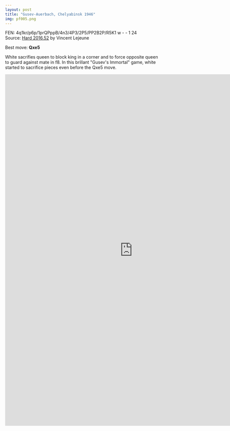 ```yaml
---
layout: post
title: "Gusev-Auerbach, Chelyabinsk 1946"
img: pf005.png
---
```


FEN: 4q1kr/p6p/1prQPppB/4n3/4P3/2P5/PP2B2P/R5K1 w - - 1 24  
Source: [Hard 2016.52](http://home.scarlet.be/vincentlejeune/chess/hard2016beta6.epd) by Vincent Lejeune
<!--more-->
Best move: **Qxe5**

White sacrifies queen to block king in a corner and to force opposite queen to guard against mate in f8.
In this brillant "Gusev's Immortal" game, white started to sacrifice pieces even before the Qxe5 move.

<iframe height='1143' width='827' frameborder='0' scrolling='no' marginheight='0' marginwidth='0' src='http://pgn4web-board.casaschi.net/?am=n&amp;d=3000&amp;ih=46&amp;ss=64&amp;ps=d&amp;pf=d&amp;lcs=_XNo&amp;dcs=O8AB&amp;bbcs=O8AB&amp;bscs=b&amp;hm=n&amp;hcs=r4fT&amp;bd=s&amp;cbcs=YeiP&amp;ctcs=$$$$&amp;hd=c&amp;md=f&amp;tm=25&amp;fhcs=$$$$&amp;fhs=19&amp;fmcs=$$$$&amp;fccs=v71$&amp;hmcs=_XNo&amp;fms=19&amp;fcs=m&amp;cd=i&amp;bcs=____&amp;fp=25&amp;hl=f&amp;fh=1143&amp;fw=827&amp;pe=513$APyYuAp05e91BHA_e0G3vfuUtZ2gBgCAWXwr9pNflmF0P1agC4U6OmFe1BHzlKAP119j4coaZt2l7lNZvfX9pNflmF0MqaV02LEG8mHxYuuaQqf7EvEG4wv3M4cfv$Ni7SN5$Sx9kSxb$5GK328ryf0Fbwezr$3g32jU0f0BBa$zNDr$JeaD18N0L3HgRyz5j$AF$IAfnL3Xfbij5f0ej28Jfov0IVwaxLR$03o2m7cD$RXgrzk0J$DN6hdfnD$Mdf4jC7bT09EduDJhrl56$5FAN0FErw1v3VErv9Fm7fn$iSePm8Jfw$dQhU09Erw2$dQSNdPTHgv2Ihpw9EcfyfdE5yI67gL$lOgRB7fj$8Ezcpw2v$FPM2kpnl76$po6IfMf2kpnwPwjbb1Uc3dZo23$Vzx6h4fMvdE5wejbL2FlDiLHoD4cfWIN5r0izdz9wwf94fnXD0'>your web browser and/or your host do not support iframes as required to display the chessboard</iframe>
